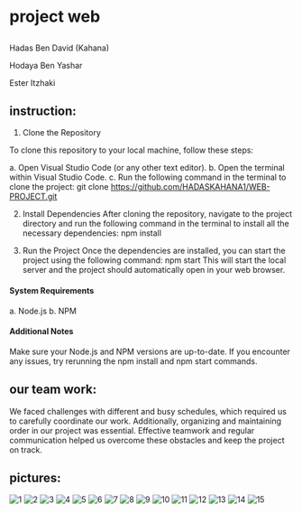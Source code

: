 # project web
##
Hadas Ben David (Kahana)

Hodaya Ben Yashar

Ester Itzhaki 

## instruction:
1. Clone the Repository

To clone this repository to your local machine, follow these steps:

 a. Open Visual Studio Code (or any other text editor).
 b. Open the terminal within Visual Studio Code.
 c. Run the following command in the terminal to clone the project: git clone https://github.com/HADASKAHANA1/WEB-PROJECT.git

2. Install Dependencies
After cloning the repository, navigate to the project directory and run the following command in the terminal to install all the necessary dependencies: npm install

3. Run the Project
Once the dependencies are installed, you can start the project using the following command: npm start
This will start the local server and the project should automatically open in your web browser.

#### System Requirements
 a. Node.js
 b. NPM
#### Additional Notes
Make sure your Node.js and NPM versions are up-to-date.
If you encounter any issues, try rerunning the npm install and npm start commands.


## our team work:
We faced challenges with different and busy schedules, which required us to carefully coordinate our work.
Additionally, organizing and maintaining order in our project was essential.
Effective teamwork and regular communication helped us overcome these obstacles and keep the project on track.

## pictures:
![1](https://github.com/user-attachments/assets/c21c9b62-9d57-4e79-a6ad-d9fe3afd7016)
![2](https://github.com/user-attachments/assets/e3503a8a-5585-48dc-9f7d-09b736af6dd8)
![3](https://github.com/user-attachments/assets/dfbb5f23-612c-4090-9904-a9f7b3f8fdab)
![4](https://github.com/user-attachments/assets/ac5740e9-b316-4e78-bc68-e19fc1da6832)
![5](https://github.com/user-attachments/assets/03749da7-8a77-49e7-839c-b0bbfe729ead)
![6](https://github.com/user-attachments/assets/c7ef4f9c-3373-462e-9eb5-18fd9cee639f)
![7](https://github.com/user-attachments/assets/73eed032-31f8-4ec1-b273-e2c5c7cd6f8a)
![8](https://github.com/user-attachments/assets/eb5fb5c6-38d1-45d3-a121-1fd22c54c350)
![9](https://github.com/user-attachments/assets/0a014fd4-244c-4dab-83c4-f1101038987e)
![10](https://github.com/user-attachments/assets/5815f7fd-059e-4655-a1c2-53679e45b1a6)
![11](https://github.com/user-attachments/assets/b60e5bfd-8c3c-415e-a5c6-cf0b1f1d70c7)
![12](https://github.com/user-attachments/assets/144e69f0-71e2-49ec-9f54-f3bf87086e34)
![13](https://github.com/user-attachments/assets/d6b1c2dc-dc86-4cd6-bc03-61fc3109f630)
![14](https://github.com/user-attachments/assets/c18d1904-62da-41a8-8a15-04ef7c9f665e)
![15](https://github.com/user-attachments/assets/3bb56e3b-b1a2-4c68-8d7e-9e77c999a305)





